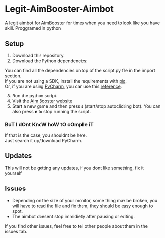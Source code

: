 # Legit-AimBooster-Aimbot  
A legit aimbot for AimBooster for times when you need to look like you have skill. Proggramed in python  

## Setup  

1. Download this repository.  
2. Download the Python dependencies:  

  You can find all the dependencies on top of the script.py file in the import section.  
  If you are not using a SDK, install the requirements with [pip](https://pip.pypa.io/en/stable/installing/).  
  Or, if you are using [PyCharm](https://www.jetbrains.com/pycharm/), you can use this [reference](https://www.jetbrains.com/help/pycharm/installing-uninstalling-and-upgrading-packages.html).

3. Run the python script.  
4. Visit the [Aim Booster website](http://www.aimbooster.com/)
5. Start a new game and then press **s** (start/stop autoclicking bot). You can also press **e** to stop running the script.  

### BuT I dOnt KnoW hoW tO cOmpIle iT
If that is the case, you shouldnt be here.  
Just search it up/download PyCharm.

## Updates  
This will not be getting any updates, if you dont like something, fix it yourself  

## Issues  
- Depending on the size of your monitor, some thing may be broken, you will have to read the file and fix them, they should be easy enough to spot. 
- The aimbot doesent stop immidietly after pausing or exiting.  

If you find other issues, feel free to tell other people about them in the issues tab.

